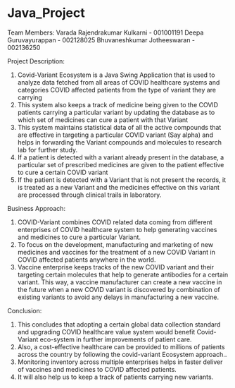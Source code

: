 # Java_Project
Team Members:
Varada Rajendrakumar Kulkarni - 001001191
Deepa Guruvayurappan - 002128025
Bhuvaneshkumar Jotheeswaran - 002136250

Project Description:
1. Covid-Variant Ecosystem is a Java Swing Application that is used to analyze data fetched from all areas of COVID healthcare systems and categories COVID affected patients from the type of variant they are carrying
2. This system also keeps a track of medicine being given to the COVID patients carrying a particular variant by updating the database as to which set of medicines can cure a patient with that Variant
3. This system maintains statistical data of all the active compounds that are effective in targeting a particular COVID variant (Say alpha) and helps in forwarding the Variant compounds and molecules to research lab for further study.
4. If a patient is detected with a variant already present in the database, a particular set of prescribed medicines are given to the patient effective to cure a certain COVID variant
5. If the patient is detected with a Variant that is not present the records, it is treated as a new Variant and the medicines effective on this variant are processed through clinical trails in laboratory.

Business Approach:
1. COVID-Variant combines COVID related data coming from different enterprises of COVID healthcare system to help generating vaccines and medicines to cure a particular Variant.
2. To focus on the development, manufacturing and marketing of new medicines and vaccines for the treatment of a new COVID Variant in COVID affected patients anywhere in the world.
3. Vaccine enterprise keeps tracks of the new COVID variant and their targeting certain molecules that help to generate antibodies for a certain variant. This way, a vaccine manufacturer can create a new vaccine in the future when a new COVID variant is discovered by combination of existing variants to avoid any delays in manufacturing a new vaccine.

Conclusion:
1. This concludes that adopting a certain global data collection standard and upgrading COVID healthcare value system would benefit Covid-Variant eco-system in further improvements of patient care. 
2. Also, a cost-effective healthcare can be provided to millions of patients across the country by following the covid-variant Ecosystem approach..
3. Monitoring inventory across multiple enterprises helps in faster deliver of vaccines and medicines to COVID affected patients.
4. It will also help us to keep a track of patients carrying new variants.
